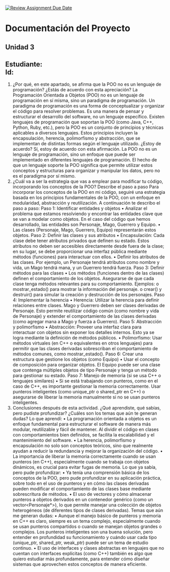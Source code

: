 [![Review Assignment Due Date](https://classroom.github.com/assets/deadline-readme-button-22041afd0340ce965d47ae6ef1cefeee28c7c493a6346c4f15d667ab976d596c.svg)](https://classroom.github.com/a/-g_ni1Wx)
# Documentación del Proyecto
## Unidad 3

Estudiante:  
Id:  
---
1. ¿Por qué, en este apartado, se afirma que la POO no es un lenguaje de programación? ¿Estás de acuerdo con esta apreciación?
La Programación Orientada a Objetos (POO) no es un lenguaje de programación en sí misma, sino un paradigma de programación. Un paradigma de programación es una forma de conceptualizar y organizar el código para resolver problemas. Es una manera de pensar y estructurar el desarrollo del software, no un lenguaje específico.
Existen lenguajes de programación que soportan la POO (como Java, C++, Python, Ruby, etc.), pero la POO es un conjunto de principios y técnicas aplicables a diversos lenguajes. Estos principios incluyen la encapsulación, herencia, polimorfismo y abstracción, que se implementan de distintas formas según el lenguaje utilizado.
¿Estoy de acuerdo? Sí, estoy de acuerdo con esta afirmación. La POO no es un lenguaje de programación, sino un enfoque que puede ser implementado en diferentes lenguajes de programación. El hecho de que un lenguaje soporte la POO significa que permite utilizar estos conceptos y estructuras para organizar y manipular los datos, pero no es el paradigma por sí mismo.
2. ¿Cuál va a ser la estrategia que vas a emplear para modificar tu código, incorporando los conceptos de la POO? Describe el paso a paso
Para incorporar los conceptos de la POO en mi código, seguiré una estrategia basada en los principios fundamentales de la POO, con un enfoque en modularidad, abstracción y reutilización. A continuación te describo el paso a paso:
Paso 1: Identificar entidades y objetos
•	Analizar el problema que estamos resolviendo y encontrar las entidades clave que se van a modelar como objetos. En el caso del código que hemos desarrollado, las entidades son Personaje, Mago, Guerrero y Equipo.
•	Las clases (Personaje, Mago, Guerrero, Equipo) representarán estos objetos.
Paso 2: Definir las clases y sus atributos
•	Encapsulación: Cada clase debe tener atributos privados que definen su estado. Estos atributos no deben ser accesibles directamente desde fuera de la clase; en su lugar, se debe proporcionar una interfaz pública mediante métodos (funciones) para interactuar con ellos.
•	Definir los atributos de las clases. Por ejemplo, un Personaje tendrá atributos como nombre y vida, un Mago tendrá mana, y un Guerrero tendrá fuerza.
Paso 3: Definir métodos para las clases
•	Los métodos (funciones dentro de las clases) definen el comportamiento de los objetos. Asegurarse de que cada clase tenga métodos relevantes para su comportamiento. Ejemplos:
o	mostrar_estado() para mostrar la información del personaje.
o	crear() y destruir() para simular la creación y destrucción de los personajes.
Paso 4: Implementar la herencia
•	Herencia: Utilizar la herencia para definir relaciones entre clases. Mago y Guerrero deben ser clases derivadas de Personaje. Esto permite reutilizar código común (como nombre y vida de Personaje) y extender el comportamiento de las clases derivadas (como agregar mana a Mago y fuerza a Guerrero).
Paso 5: Abstracción y polimorfismo
•	Abstracción: Proveer una interfaz clara para interactuar con objetos sin exponer los detalles internos. Esto ya se logra mediante la definición de métodos públicos.
•	Polimorfismo: Usar métodos virtuales (en C++ o equivalentes en otros lenguajes) para permitir que las clases derivadas sobrescriban el comportamiento de métodos comunes, como mostrar_estado().
Paso 6: Crear una estructura que gestione los objetos (como Equipo)
•	Usar el concepto de composición para organizar objetos. El Equipo puede ser una clase que contenga múltiples objetos de tipo Personaje y tenga un método para gestionar su estado.
Paso 7: Manejo de memoria (si se usa C++ o lenguajes similares)
•	Si se está trabajando con punteros, como en el caso de C++, es importante gestionar la memoria correctamente. Usar punteros inteligentes (como unique_ptr o shared_ptr en C++) o asegurarse de liberar la memoria manualmente si no se usan punteros inteligentes.
3. Conclusiones después de esta actividad. ¿Qué aprendiste, qué sabías, pero pudiste profundizar? ¿Cuáles son los temas que aún te generan dudas?
Lo que aprendí:
•	La programación orientada a objetos es un enfoque fundamental para estructurar el software de manera más modular, reutilizable y fácil de mantener. Al dividir el código en clases con comportamientos bien definidos, se facilita la escalabilidad y el mantenimiento del software.
•	La herencia, polimorfismo y encapsulación no solo son conceptos teóricos, sino que realmente ayudan a reducir la redundancia y mejorar la organización del código.
•	La importancia de liberar la memoria correctamente cuando se usan punteros (en C++), especialmente cuando se trabaja con objetos dinámicos, es crucial para evitar fugas de memoria.
Lo que ya sabía, pero pude profundizar:
•	Ya tenía una comprensión básica de los conceptos de la POO, pero pude profundizar en su aplicación práctica, sobre todo en el uso de punteros y en cómo las clases derivadas pueden modificar el comportamiento de las clases base mediante sobrescritura de métodos.
•	El uso de vectores y cómo almacenar punteros a objetos derivados en un contenedor genérico (como un vector<Personaje*>), lo que permite manejar una colección de objetos heterogéneos (de diferentes tipos de clases derivadas).
Temas que aún me generan dudas:
•	Aunque el manejo básico de punteros y memoria en C++ es claro, siempre es un tema complejo, especialmente cuando se usan punteros compartidos o cuando se manejan objetos grandes o complejos. Los punteros inteligentes son una buena solución, pero entender en profundidad su funcionamiento y cuándo usar cada tipo (unique_ptr, shared_ptr, weak_ptr) puede ser un tema de estudio continuo.
•	El uso de interfaces y clases abstractas en lenguajes que no cuentan con interfaces explícitas (como C++) también es algo que quiero estudiar más profundamente, para entender cómo diseñar sistemas que aprovechen estos conceptos de manera eficiente.


